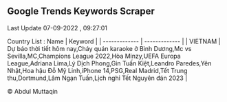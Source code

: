 

## Google Trends Keywords Scraper 
 
Last Update 07-09-2022 , 09:27:01

Country List :
 Name  | Keyword |
| ------------- | ------------- |
| VIETNAM | Dự báo thời tiết hôm nay,Cháy quán karaoke ở Bình Dương,Mc vs Sevilla,MC,Champions League 2022,Hòa Minzy,UEFA Europa League,Adriana Lima,Lý Dịch Phong,Gin Tuấn Kiệt,Leandro Paredes,Yên Nhật,Hoa hậu Đỗ Mỹ Linh,iPhone 14,PSG,Real Madrid,Tết Trung thu,Dortmund,Lâm Ngạn Tuấn,Lịch nghỉ Tết Nguyên đán 2023 |



© Abdul Muttaqin 
